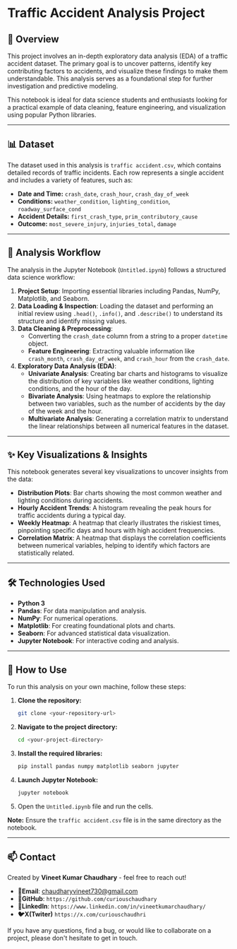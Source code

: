 # Traffic Accident Analysis Project

## 📖 Overview

This project involves an in-depth exploratory data analysis (EDA) of a traffic accident dataset. The primary goal is to uncover patterns, identify key contributing factors to accidents, and visualize these findings to make them understandable. This analysis serves as a foundational step for further investigation and predictive modeling.

This notebook is ideal for data science students and enthusiasts looking for a practical example of data cleaning, feature engineering, and visualization using popular Python libraries.

---

## 📊 Dataset

The dataset used in this analysis is `traffic accident.csv`, which contains detailed records of traffic incidents. Each row represents a single accident and includes a variety of features, such as:

* **Date and Time:** `crash_date`, `crash_hour`, `crash_day_of_week`
* **Conditions:** `weather_condition`, `lighting_condition`, `roadway_surface_cond`
* **Accident Details:** `first_crash_type`, `prim_contributory_cause`
* **Outcome:** `most_severe_injury`, `injuries_total`, `damage`

---

## 🔬 Analysis Workflow

The analysis in the Jupyter Notebook (`Untitled.ipynb`) follows a structured data science workflow:

1.  **Project Setup**: Importing essential libraries including Pandas, NumPy, Matplotlib, and Seaborn.
2.  **Data Loading & Inspection**: Loading the dataset and performing an initial review using `.head()`, `.info()`, and `.describe()` to understand its structure and identify missing values.
3.  **Data Cleaning & Preprocessing**:
    * Converting the `crash_date` column from a string to a proper `datetime` object.
    * **Feature Engineering**: Extracting valuable information like `crash_month`, `crash_day_of_week`, and `crash_hour` from the `crash_date`.
4.  **Exploratory Data Analysis (EDA)**:
    * **Univariate Analysis**: Creating bar charts and histograms to visualize the distribution of key variables like weather conditions, lighting conditions, and the hour of the day.
    * **Bivariate Analysis**: Using heatmaps to explore the relationship between two variables, such as the number of accidents by the day of the week and the hour.
    * **Multivariate Analysis**: Generating a correlation matrix to understand the linear relationships between all numerical features in the dataset.

---

## ✨ Key Visualizations & Insights

This notebook generates several key visualizations to uncover insights from the data:

* **Distribution Plots**: Bar charts showing the most common weather and lighting conditions during accidents.
* **Hourly Accident Trends**: A histogram revealing the peak hours for traffic accidents during a typical day.
* **Weekly Heatmap**: A heatmap that clearly illustrates the riskiest times, pinpointing specific days and hours with high accident frequencies.
* **Correlation Matrix**: A heatmap that displays the correlation coefficients between numerical variables, helping to identify which factors are statistically related.

---

## 🛠️ Technologies Used

* **Python 3**
* **Pandas**: For data manipulation and analysis.
* **NumPy**: For numerical operations.
* **Matplotlib**: For creating foundational plots and charts.
* **Seaborn**: For advanced statistical data visualization.
* **Jupyter Notebook**: For interactive coding and analysis.

---

## 🚀 How to Use

To run this analysis on your own machine, follow these steps:

1.  **Clone the repository:**
    ```bash
    git clone <your-repository-url>
    ```
2.  **Navigate to the project directory:**
    ```bash
    cd <your-project-directory>
    ```
3.  **Install the required libraries:**
    ```bash
    pip install pandas numpy matplotlib seaborn jupyter
    ```
4.  **Launch Jupyter Notebook:**
    ```bash
    jupyter notebook
    ```
5.  Open the `Untitled.ipynb` file and run the cells.

**Note:** Ensure the `traffic accident.csv` file is in the same directory as the notebook.

---

## 📫 Contact

Created by **Vineet Kumar Chaudhary** - feel free to reach out!

* **📧Email**: [chaudharyvineet730@gmail.com](mailto:chaudharyvineet730@gmail.com)
* **🚀GitHub**:    `https://github.com/curiouschaudhary`
* **💼LinkedIn**:  `https://www.linkedin.com/in/vineetkumarchaudhary/`
* **🐦X(Twiter)**  `https://x.com/curiouschaudhri`

If you have any questions, find a bug, or would like to collaborate on a project, please don't hesitate to get in touch.
